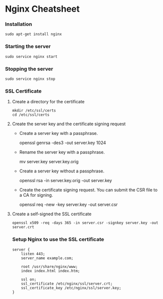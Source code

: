 Nginx Cheatsheet
================

### Installation
`sudo apt-get install nginx`

### Starting the server
`sudo service nginx start`

### Stopping the server
`sudo service nginx stop`

### SSL Certificate

1.  Create a directory for the certificate

        mkdir /etc/ssl/certs
        cd /etc/ssl/certs

2.  Create the server key and the certificate signing request

    *   Create a server key with a passphrase.

        openssl genrsa -des3 -out server.key 1024

    *   Rename the server key with a passphrase.

        mv server.key server.key.orig

    *   Create a server key without a passphrase.

        openssl rsa -in server.key.orig -out server.key

    *   Create the certificate signing request. You can submit the CSR file to a CA for signing.

        openssl req -new -key server.key -out server.csr

3.  Create a self-signed the SSL certificate

    `openssl x509 -req -days 365 -in server.csr -signkey server.key -out server.crt`

    ### Setup Nginx to use the SSL certificate

        server {
            listen 443;
            server_name example.com;

            root /usr/share/nginx/www;
            index index.html index.htm;

            ssl on;
            ssl_certificate /etc/nginx/ssl/server.crt;
            ssl_certificate_key /etc/nginx/ssl/server.key;
        }